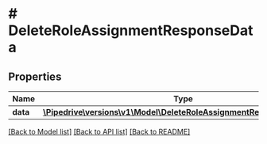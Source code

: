 # # DeleteRoleAssignmentResponseData

## Properties

Name | Type | Description | Notes
------------ | ------------- | ------------- | -------------
**data** | [**\Pipedrive\versions\v1\Model\DeleteRoleAssignmentResponseDataData**](DeleteRoleAssignmentResponseDataData.md) |  | [optional]

[[Back to Model list]](../README.md#documentation-for-models) [[Back to API list]](../README.md#documentation-for-api-endpoints) [[Back to README]](../README.md)
